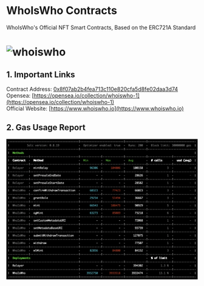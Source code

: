 # WhoIsWho Contracts
WhoIsWho's Official NFT Smart Contracts, Based on the ERC721A Standard


# ![whoiswho](https://whoiswho.io/banner.jpg)

## 1. Important Links
Contract Address: [0x8f07ab2b4fea713c110e820cfa5d8fe02daa3d74](https://etherscan.io/address/0x8f07ab2b4fea713c110e820cfa5d8fe02daa3d74) </br>
Opensea: [https://opensea.io/collection/whoiswho-1](https://opensea.io/collection/whoiswho-1) </br>
Official Website: [https://www.whoiswho.io](https://www.whoiswho.io)

## 2. Gas Usage Report
![gas-usage](/images/gas-usage.png)